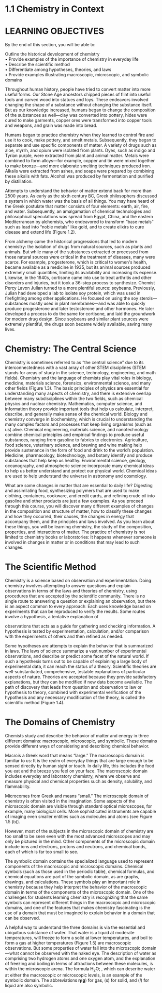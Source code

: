 # 1.1 Chemistry in Context

# LEARNING OBJECTIVES

By the end of this section, you will be able to:

Outline the historical development of chemistry   
• Provide examples of the importance of chemistry in everyday life   
• Describe the scientific method   
• Differentiate among hypotheses, theories, and laws   
• Provide examples illustrating macroscopic, microscopic, and symbolic domains

Throughout human history, people have tried to convert matter into more useful forms. Our Stone Age ancestors chipped pieces of flint into useful tools and carved wood into statues and toys. These endeavors involved changing the shape of a substance without changing the substance itself. But as our knowledge increased, humans began to change the composition of the substances as well—clay was converted into pottery, hides were cured to make garments, copper ores were transformed into copper tools and weapons, and grain was made into bread.



Humans began to practice chemistry when they learned to control fire and use it to cook, make pottery, and smelt metals. Subsequently, they began to separate and use specific components of matter. A variety of drugs such as aloe, myrrh, and opium were isolated from plants. Dyes, such as indigo and Tyrian purple, were extracted from plant and animal matter. Metals were combined to form alloys—for example, copper and tin were mixed together to make bronze—and more elaborate smelting techniques produced iron. Alkalis were extracted from ashes, and soaps were prepared by combining these alkalis with fats. Alcohol was produced by fermentation and purified by distillation.

Attempts to understand the behavior of matter extend back for more than 2500 years. As early as the sixth century BC, Greek philosophers discussed a system in which water was the basis of all things. You may have heard of the Greek postulate that matter consists of four elements: earth, air, fire, and water. Subsequently, an amalgamation of chemical technologies and philosophical speculations was spread from Egypt, China, and the eastern Mediterranean by alchemists, who endeavored to transform “base metals” such as lead into “noble metals” like gold, and to create elixirs to cure disease and extend life (Figure 1.2).

From alchemy came the historical progressions that led to modern chemistry: the isolation of drugs from natural sources, such as plants and animals. But while many of the substances extracted or processed from those natural sources were critical in the treatment of diseases, many were scarce. For example, progesterone, which is critical to women's health, became available as a medicine in 1935, but its animal sources produced extremely small quantities, limiting its availability and increasing its expense. Likewise, in the 1940s, cortisone came into use to treat arthritis and other disorders and injuries, but it took a 36-step process to synthesize. Chemist Percy Lavon Julian turned to a more plentiful source: soybeans. Previously, Julian had developed a lab to isolate soy protein, which was used in firefighting among other applications. He focused on using the soy sterols—substances mostly used in plant membranes—and was able to quickly produce progesterone and later testosterone and other hormones. He later developed a process to do the same for cortisone, and laid the groundwork for modern drug design. Since soybeans and similar plant sources were extremely plentiful, the drugs soon became widely available, saving many lives.

# Chemistry: The Central Science

Chemistry is sometimes referred to as “the central science” due to its interconnectedness with a vast array of other STEM disciplines (STEM stands for areas of study in the science, technology, engineering, and math fields). Chemistry and the language of chemists play vital roles in biology, medicine, materials science, forensics, environmental science, and many other fields (Figure 1.3). The basic principles of physics are essential for understanding many aspects of chemistry, and there is extensive overlap between many subdisciplines within the two fields, such as chemical physics and nuclear chemistry. Mathematics, computer science, and information theory provide important tools that help us calculate, interpret, describe, and generally make sense of the chemical world. Biology and chemistry converge in biochemistry, which is crucial to understanding the many complex factors and processes that keep living organisms (such as us) alive. Chemical engineering, materials science, and nanotechnology combine chemical principles and empirical findings to produce useful substances, ranging from gasoline to fabrics to electronics. Agriculture, food science, veterinary science, and brewing and wine making help provide sustenance in the form of food and drink to the world’s population. Medicine, pharmacology, biotechnology, and botany identify and produce substances that help keep us healthy. Environmental science, geology, oceanography, and atmospheric science incorporate many chemical ideas to help us better understand and protect our physical world. Chemical ideas are used to help understand the universe in astronomy and cosmology.

What are some changes in matter that are essential to daily life? Digesting and assimilating food, synthesizing polymers that are used to make clothing, containers, cookware, and credit cards, and refining crude oil into gasoline and other products are just a few examples. As you proceed through this course, you will discover many different examples of changes in the composition and structure of matter, how to classify these changes and how they occurred, their causes, the changes in energy that accompany them, and the principles and laws involved. As you learn about these things, you will be learning chemistry, the study of the composition, properties, and interactions of matter. The practice of chemistry is not limited to chemistry books or laboratories: It happens whenever someone is involved in changes in matter or in conditions that may lead to such changes.

# The Scientific Method

Chemistry is a science based on observation and experimentation. Doing chemistry involves attempting to answer questions and explain observations in terms of the laws and theories of chemistry, using procedures that are accepted by the scientific community. There is no single route to answering a question or explaining an observation, but there is an aspect common to every approach: Each uses knowledge based on experiments that can be reproduced to verify the results. Some routes involve a hypothesis, a tentative explanation of

observations that acts as a guide for gathering and checking information. A hypothesis is tested by experimentation, calculation, and/or comparison with the experiments of others and then refined as needed.

Some hypotheses are attempts to explain the behavior that is summarized in laws. The laws of science summarize a vast number of experimental observations, and describe or predict some facet of the natural world. If such a hypothesis turns out to be capable of explaining a large body of experimental data, it can reach the status of a theory. Scientific theories are well-substantiated, comprehensive, testable explanations of particular aspects of nature. Theories are accepted because they provide satisfactory explanations, but they can be modified if new data become available. The path of discovery that leads from question and observation to law or hypothesis to theory, combined with experimental verification of the hypothesis and any necessary modification of the theory, is called the scientific method (Figure 1.4).

# The Domains of Chemistry

Chemists study and describe the behavior of matter and energy in three different domains: macroscopic, microscopic, and symbolic. These domains provide different ways of considering and describing chemical behavior.

Macrois a Greek word that means “large.” The macroscopic domain is familiar to us: It is the realm of everyday things that are large enough to be sensed directly by human sight or touch. In daily life, this includes the food you eat and the breeze you feel on your face. The macroscopic domain includes everyday and laboratory chemistry, where we observe and measure physical and chemical properties such as density, solubility, and flammability.

Microcomes from Greek and means “small.” The microscopic domain of chemistry is often visited in the imagination. Some aspects of the microscopic domain are visible through standard optical microscopes, for example, many biological cells. More sophisticated instruments are capable of imaging even smaller entities such as molecules and atoms (see Figure 1.5 (b)).

However, most of the subjects in the microscopic domain of chemistry are too small to be seen even with the most advanced microscopes and may only be pictured in the mind. Other components of the microscopic domain include ions and electrons, protons and neutrons, and chemical bonds, each of which is far too small to see.



The symbolic domain contains the specialized language used to represent components of the macroscopic and microscopic domains. Chemical symbols (such as those used in the periodic table), chemical formulas, and chemical equations are part of the symbolic domain, as are graphs, drawings, and calculations. These symbols play an important role in chemistry because they help interpret the behavior of the macroscopic domain in terms of the components of the microscopic domain. One of the challenges for students learning chemistry is recognizing that the same symbols can represent different things in the macroscopic and microscopic domains, and one of the features that makes chemistry fascinating is the use of a domain that must be imagined to explain behavior in a domain that can be observed.

A helpful way to understand the three domains is via the essential and ubiquitous substance of water. That water is a liquid at moderate temperatures, will freeze to form a solid at lower temperatures, and boil to form a gas at higher temperatures (Figure 1.5) are macroscopic observations. But some properties of water fall into the microscopic domain—what cannot be observed with the naked eye. The description of water as comprising two hydrogen atoms and one oxygen atom, and the explanation of freezing and boiling in terms of attractions between these molecules, is within the microscopic arena. The formula $\mathrm { H } _ { 2 } \mathrm { O } ;$ , which can describe water at either the macroscopic or microscopic levels, is an example of the symbolic domain. The abbreviations $\mathbf { \eta } ( \boldsymbol { g } )$ for gas, (s) for solid, and $( I )$ for liquid are also symbolic.